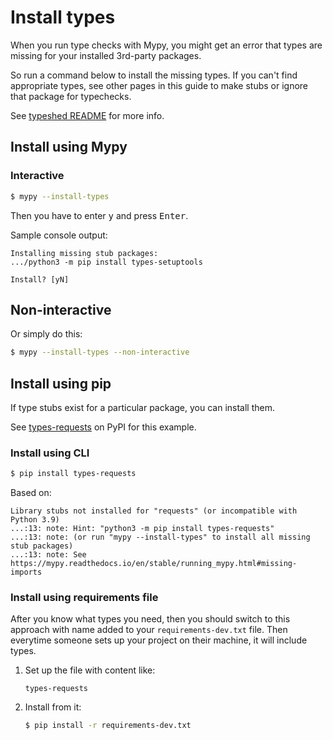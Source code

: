 # Install types

When you run type checks with Mypy, you might get an error that types are missing for your installed 3rd-party packages.

So run a command below to install the missing types. If you can't find appropriate types, see other pages in this guide to make stubs or ignore that package for typechecks.

See [typeshed README](https://github.com/python/typeshed/blob/master/README.md) for more info.


## Install using Mypy

### Interactive

```sh
$ mypy --install-types
```

Then you have to enter <kbd>y</kbd> and press <kbd>Enter</kbd>.

Sample console output:

```
Installing missing stub packages:
.../python3 -m pip install types-setuptools

Install? [yN] 
```

## Non-interactive

Or simply do this:

```sh
$ mypy --install-types --non-interactive
```

## Install using pip

If type stubs exist for a particular package, you can install them.

See [types-requests](https://pypi.org/project/types-requests/) on PyPI for this example.

### Install using CLI

```sh
$ pip install types-requests
```

Based on:

```
Library stubs not installed for "requests" (or incompatible with Python 3.9)
...:13: note: Hint: "python3 -m pip install types-requests"
...:13: note: (or run "mypy --install-types" to install all missing stub packages)
...:13: note: See https://mypy.readthedocs.io/en/stable/running_mypy.html#missing-imports
```

### Install using requirements file

After you know what types you need, then you should switch to this approach with name added to your `requirements-dev.txt` file. Then everytime someone sets up your project on their machine, it will include types.

1. Set up the file with content like:
    ```
    types-requests
    ```
1. Install from it:
    ```sh
    $ pip install -r requirements-dev.txt
    ```
